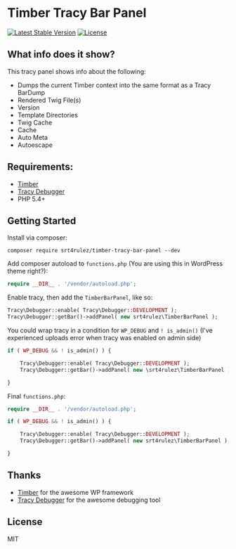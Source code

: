 # Timber Tracy Bar Panel

[![Latest Stable Version](https://poser.pugx.org/srt4rulez/timber-tracy-bar-panel/v/stable?format=flat-square)](https://packagist.org/packages/srt4rulez/timber-tracy-bar-panel)
[![License](https://poser.pugx.org/srt4rulez/timber-tracy-bar-panel/license?format=flat-square)](https://packagist.org/packages/srt4rulez/timber-tracy-bar-panel)

## What info does it show?

This tracy panel shows info about the following:

* Dumps the current Timber context into the same format as a Tracy BarDump
* Rendered Twig File(s)
* Version
* Template Directories
* Twig Cache
* Cache
* Auto Meta
* Autoescape

## Requirements:

* [Timber](https://github.com/timber/timber)
* [Tracy Debugger](https://github.com/nette/tracy)
* PHP 5.4+

## Getting Started

Install via composer:

```
composer require srt4rulez/timber-tracy-bar-panel --dev
```

Add composer autoload to `functions.php` (You are using this in WordPress theme right?):

```php
require __DIR__ . '/vendor/autoload.php';
```

Enable tracy, then add the `TimberBarPanel`, like so:

```php
Tracy\Debugger::enable( Tracy\Debugger::DEVELOPMENT );
Tracy\Debugger::getBar()->addPanel( new srt4rulez\TimberBarPanel );
```

You could wrap tracy in a condition for `WP_DEBUG` and `! is_admin()` (I've experienced uploads error when tracy was enabled on admin side)
```php
if ( WP_DEBUG && ! is_admin() ) {

	Tracy\Debugger::enable( Tracy\Debugger::DEVELOPMENT );
	Tracy\Debugger::getBar()->addPanel( new \srt4rulez\TimberBarPanel );

}
```

Final `functions.php`:

```php
require __DIR__ . '/vendor/autoload.php';

if ( WP_DEBUG && ! is_admin() ) {

	Tracy\Debugger::enable( Tracy\Debugger::DEVELOPMENT );
	Tracy\Debugger::getBar()->addPanel( new srt4rulez\TimberBarPanel );

}
```

## Thanks

* [Timber](https://github.com/timber/timber) for the awesome WP framework
* [Tracy Debugger](https://github.com/nette/tracy) for the awesome debugging tool

## License

MIT
